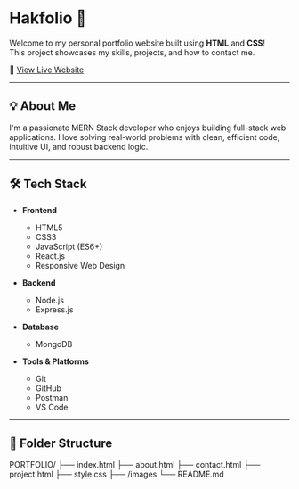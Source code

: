 # Hakfolio 🚀

Welcome to my personal portfolio website built using **HTML** and **CSS**!  
This project showcases my skills, projects, and how to contact me.

🔗 [View Live Website](https://abdulhakeemhak.github.io/hakfolio/)

---

## 💡 About Me

I'm a passionate MERN Stack developer who enjoys building full-stack web applications.
I love solving real-world problems with clean, efficient code, intuitive UI, and robust backend logic.

---

## 🛠️ Tech Stack

- **Frontend**
  - HTML5
  - CSS3
  - JavaScript (ES6+)
  - React.js
  - Responsive Web Design

- **Backend**
  - Node.js
  - Express.js

- **Database**
  - MongoDB

- **Tools & Platforms**
  - Git
  - GitHub
  - Postman
  - VS Code


---

## 📂 Folder Structure

PORTFOLIO/ ├── index.html ├── about.html ├── contact.html ├── project.html ├── style.css ├── /images └── README.md


